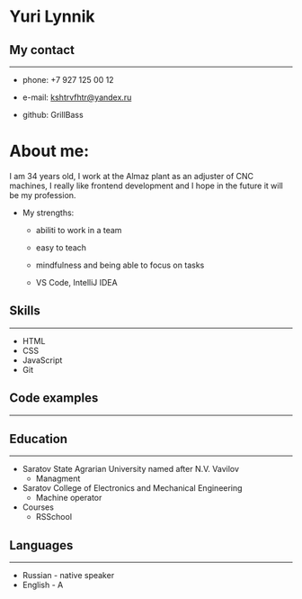 # Yuri Lynnik 

## My contact
--- 
* phone: +7 927 125 00 12

* e-mail: kshtrvfhtr@yandex.ru

* github: GrillBass

# About me:

I am 34 years old, I work at the Almaz plant as an adjuster of CNC machines, I really like frontend development and I hope in the future it will be my profession.

* My strengths:

    - abiliti to work in a team

    - easy to teach

    - mindfulness and being able to focus on tasks
   
   - VS Code, IntelliJ IDEA 
    
## Skills
---
* HTML
* CSS
* JavaScript
* Git

## Code examples
---




## Education
--- 
 * Saratov State Agrarian University named after N.V. Vavilov
    - Managment
 * Saratov College of Electronics and Mechanical Engineering
    - Machine operator
 * Courses
    - RSSchool
## Languages
--- 
 * Russian - native speaker
 * English - A    



